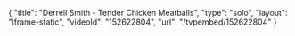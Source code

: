{
    "title": "Derrell Smith - Tender Chicken Meatballs",
    "type": "solo",
    "layout": "iframe-static",
    "videoId": "152622804",
    "url": "\/tvpembed\/152622804"
}